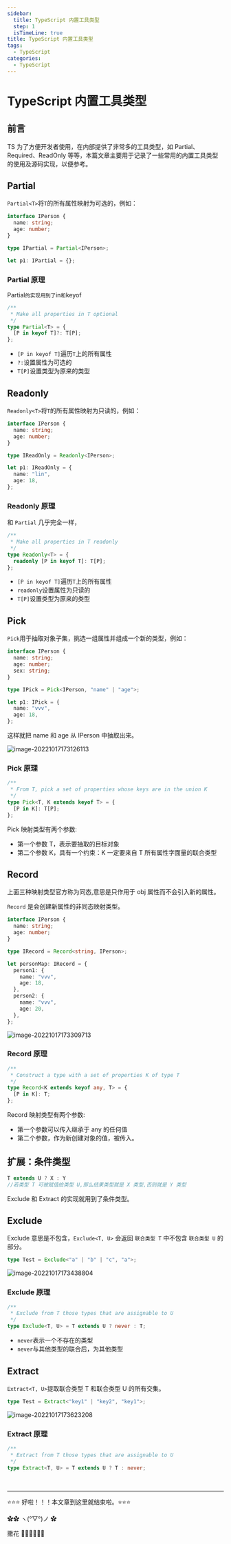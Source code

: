 ```yaml
---
sidebar:
  title: TypeScript 内置工具类型
  step: 1
  isTimeLine: true
title: TypeScript 内置工具类型
tags:
  - TypeScript
categories:
  - TypeScript
---
```


# TypeScript 内置工具类型

## 前言

TS 为了方便开发者使用，在内部提供了非常多的工具类型，如 Partial、Required、ReadOnly 等等，本篇文章主要用于记录了一些常用的内置工具类型的使用及源码实现，以便参考。

## **Partial**

`Partial<T>`将`T`的所有属性映射为可选的，例如：

```ts
interface IPerson {
  name: string;
  age: number;
}

type IPartial = Partial<IPerson>;

let p1: IPartial = {};
```

### **Partial 原理**

Partial`的实现用到了`in`和`keyof

```ts
/**
 * Make all properties in T optional
 */
type Partial<T> = {
  [P in keyof T]?: T[P];
};
```

- `[P in keyof T]`遍历`T`上的所有属性
- `?:`设置属性为可选的
- `T[P]`设置类型为原来的类型

## **Readonly**

`Readonly<T>`将`T`的所有属性映射为只读的，例如：

```ts
interface IPerson {
  name: string;
  age: number;
}

type IReadOnly = Readonly<IPerson>;

let p1: IReadOnly = {
  name: "lin",
  age: 18,
};
```

### **Readonly 原理**

和 `Partial` 几乎完全一样，

```ts
/**
 * Make all properties in T readonly
 */
type Readonly<T> = {
  readonly [P in keyof T]: T[P];
};
```

- `[P in keyof T]`遍历`T`上的所有属性
- `readonly`设置属性为只读的
- `T[P]`设置类型为原来的类型

## **Pick**

`Pick`用于抽取对象子集，挑选一组属性并组成一个新的类型，例如：

```ts
interface IPerson {
  name: string;
  age: number;
  sex: string;
}

type IPick = Pick<IPerson, "name" | "age">;

let p1: IPick = {
  name: "vvv",
  age: 18,
};
```

这样就把 name 和 age 从 IPerson 中抽取出来。

![image-20221017173126113](./assets/image-20221017173126113.png)

### **Pick 原理**

```ts
/**
 * From T, pick a set of properties whose keys are in the union K
 */
type Pick<T, K extends keyof T> = {
  [P in K]: T[P];
};
```

Pick 映射类型有两个参数:

- 第一个参数 T，表示要抽取的目标对象
- 第二个参数 K，具有一个约束：K 一定要来自 T 所有属性字面量的联合类型

## **Record**

上面三种映射类型官方称为同态,意思是只作用于 obj 属性而不会引入新的属性。

`Record` 是会创建新属性的非同态映射类型。

```ts
interface IPerson {
  name: string;
  age: number;
}

type IRecord = Record<string, IPerson>;

let personMap: IRecord = {
  person1: {
    name: "vvv",
    age: 18,
  },
  person2: {
    name: "vvv",
    age: 20,
  },
};
```

![image-20221017173309713](./assets/image-20221017173309713.png)

### **Record 原理**

```ts
/**
 * Construct a type with a set of properties K of type T
 */
type Record<K extends keyof any, T> = {
  [P in K]: T;
};
```

Record 映射类型有两个参数:

- 第一个参数可以传入继承于 any 的任何值
- 第二个参数，作为新创建对象的值，被传入。

## **扩展：条件类型**

```ts
T extends U ? X : Y
//若类型 T 可被赋值给类型 U,那么结果类型就是 X 类型,否则就是 Y 类型
```

Exclude 和 Extract 的实现就用到了条件类型。

## **Exclude**

Exclude 意思是不包含，`Exclude<T, U>` 会返回 `联合类型 T` 中不包含 `联合类型 U` 的部分。

```ts
type Test = Exclude<"a" | "b" | "c", "a">;
```

![image-20221017173438804](./assets/image-20221017173438804.png)

### **Exclude 原理**

```ts
/**
 * Exclude from T those types that are assignable to U
 */
type Exclude<T, U> = T extends U ? never : T;
```

- `never`表示一个不存在的类型
- `never`与其他类型的联合后，为其他类型

## **Extract**

`Extract<T, U>`提取联合类型 T 和联合类型 U 的所有交集。

```ts
type Test = Extract<"key1" | "key2", "key1">;
```

![image-20221017173623208](./assets/image-20221017173623208.png)

### **Extract 原理**

```ts
/**
 * Extract from T those types that are assignable to U
 */
type Extract<T, U> = T extends U ? T : never;
```

<br/>
<hr />

⭐️⭐️⭐️ 好啦！！！本文章到这里就结束啦。⭐️⭐️⭐️

✿✿ ヽ(°▽°)ノ ✿

撒花 🌸🌸🌸🌸🌸🌸
